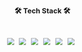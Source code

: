 <h3 align="center"><b>🛠 Tech Stack 🛠</b></h3>
</br>
<p align="center">
<img src="https://img.shields.io/badge/Dart-1572B6?style=flat-square&logo=Dart&logoColor=white"/></a> &nbsp
<img src="https://img.shields.io/badge/Kotlin-F7DF1E?style=flat-square&logo=Kotlin&logoColor=white"/></a> &nbsp
<img src="https://img.shields.io/badge/-C%23-000000?logo=Csharp&style=flat-square&logo=&logoColor=white"/></a> &nbsp
<!-- <img src="https://img.shields.io/badge/Android-3DDC84?style=flat-square&logo=Android&logoColor=white"/></a> &nbsp -->
<img src="https://img.shields.io/badge/Android-47A248?style=flat-square&logo=Android&logoColor=white"/></a> &nbsp 
<img src="https://img.shields.io/badge/C-4479A1?style=flat-square&logo=C&logoColor=white"/></a> &nbsp 
<img src="https://img.shields.io/badge/c++-00599C?style=flat-square&logo=c%2B%2B&logoColor=white"/></a> &nbsp </p>
